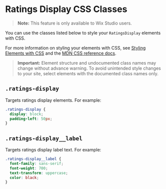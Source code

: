 <!-- This article was published using the Doc Push single-sourcing tool. Any changes to this article MUST be made in the source file. Find it at www.github.com/wix-private/velo-docs.-->

# Ratings Display CSS Classes

> **Note:** This feature is only available to Wix Studio users.

You can use the classes listed below
to style your `RatingsDisplay` elements with CSS.

For more information on styling your elements with CSS, see
[Styling Elements with CSS]($w/styling-elements-with-css) and the
[MDN CSS reference docs](https://developer.mozilla.org/en-US/docs/Learn/CSS).

<blockquote class="important">

__Important:__
Element structure and undocumented class names
may change without advance warning.
To avoid unintended style changes to your site,
select elements with the documented class names only.

</blockquote>

## `.ratings-display`

Targets ratings display elements.
For example:

```css
.ratings-display {
  display: block;
  padding-left: 50px;
}
```

## `.ratings-display__label`

Targets ratings display label text.
For example:

```css
.ratings-display__label {
  font-family: sans-serif;
  font-weight: 700;
  text-transform: uppercase;
  color: black;
}
```

